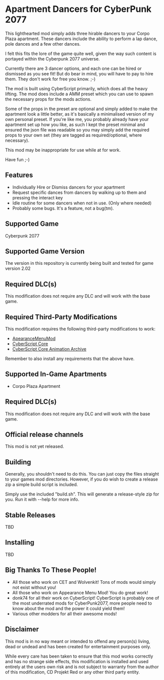 # Apartment Dancers for CyberPunk 2077
This lighthearted mod simply adds three hirable dancers to your Corpo Plaza apartment. These dancers include the ability to perform a lap dance, pole dances and a few other dances.

I felt this fits the lore of the game quite well, given the way such content is portayed within the Cyberpunk 2077 universe.

Currently there are 3 dancer options, and each one can be hired or dismissed as you see fit! But do bear in mind, you will have to pay to hire them. They don't work for free you know. ;-)

The mod is built using CyberScript primarily, which does all the heavy lifting. The mod does include a AMM preset which you can use to spawn the necessary props for the mods actions.

Some of the props in the preset are optional and simply added to make the apartment look a little better, as it's basically a minimalised version of my own personal preset. If you're like me, you probably already have your apartment set up how you like, as such I kept the preset minimal and ensured the json file was readable so you may simply add the required props to your own set (they are tagged as required/optional, where necessary).

This mod may be inappropriate for use while at for work.

Have fun ;-)

## Features
* Individually Hire or Dismiss dancers for your apartment
* Request specific dances from dancers by walking up to them and pressing the interact key
* Idle routine for some dancers when not in use. (Only where needed)
* Probably some bugs. It's a feature, not a bug(tm).

## Supported Game
Cyberpunk 2077

## Supported Game Version
The version in this repository is currently being built and tested for game version 2.02

## Required DLC(s)
This modification does not require any DLC and will work with the base game.

## Required Third-Party Modifications
This modification requires the following third-party modifications to work:

* [ApearanceMenuMod](https://www.nexusmods.com/cyberpunk2077/mods/790)
* [CyberScript Core](https://www.nexusmods.com/cyberpunk2077/mods/6475)
* [CyberScript Core Animation Archive](https://www.nexusmods.com/cyberpunk2077/mods/7691)

Remember to also install any requirements that the above have.

## Supported In-Game Apartments
* Corpo Plaza Apartment

## Required DLC(s)
This modification does not require any DLC and will work with the base game.

## Official release channels
This mod is not yet released.

## Building
Generally, you shouldn't need to do this. You can just copy the files straight to your games mod directories. However, if you do wish to create a release zip a simple build script is included.

Simply use the included "build.sh". This will generate a release-style zip for you. Run it with --help for more info.

## Stable Releases
TBD

## Installing
TBD

## Big Thanks To These People!
* All those who work on CET and Wolvenkit! Tons of mods would simply not exist without you!
* All those who work on Appearance Menu Mod! You do great work!
* donk74 for all their work on CyberScript! CyberScript is probably one of the most underrated mods for CyberPunk2077, more people need to know about the mod and the power it could yield them!
* Various other modders for all their awesome mods!

## Disclaimer
This mod is in no way meant or intended to offend any person(s) living, dead or undead and has been created for entertainment purposes only.

While every care has been taken to ensure that this mod works correctly and has no strange side effects, this modification is installed and used entirely at the users own risk and is not subject to warranty from the author of this modification, CD Projekt Red or any other third party entity.
